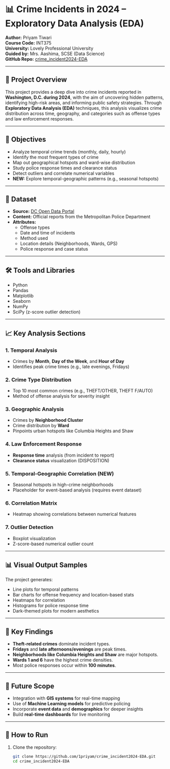 # 📊 Crime Incidents in 2024 – Exploratory Data Analysis (EDA)

**Author:** Priyam Tiwari  
**Course Code:** INT375  
**University:** Lovely Professional University  
**Guided by:** Mrs. Aashima, SCSE (Data Science)  
**GitHub Repo:** [crime_incident2024-EDA](https://github.com/1priyam/crime_incident2024-EDA.git)
 
---

## 📝 Project Overview 

This project provides a deep dive into crime incidents reported in **Washington, D.C. during 2024**, with the aim of uncovering hidden patterns, identifying high-risk areas, and informing public safety strategies. Through **Exploratory Data Analysis (EDA)** techniques, this analysis visualizes crime distribution across time, geography, and categories such as offense types and law enforcement responses.

---
  
## 🎯 Objectives

- Analyze temporal crime trends (monthly, daily, hourly)
- Identify the most frequent types of crime
- Map out geographical hotspots and ward-wise distribution
- Study police response times and clearance status
- Detect outliers and correlate numerical variables
- **NEW:** Explore temporal-geographic patterns (e.g., seasonal hotspots)

---

## 📂 Dataset

- **Source:** [DC Open Data Portal](https://opendata.dc.gov/)
- **Content:** Official reports from the Metropolitan Police Department
- **Attributes:**  
  - Offense types  
  - Date and time of incidents  
  - Method used  
  - Location details (Neighborhoods, Wards, GPS)  
  - Police response and case status  

---

## 🛠️ Tools and Libraries

- Python  
- Pandas  
- Matplotlib  
- Seaborn  
- NumPy  
- SciPy (z-score outlier detection)

---

## 📈 Key Analysis Sections

### 1. Temporal Analysis
- Crimes by **Month**, **Day of the Week**, and **Hour of Day**
- Identifies peak crime times (e.g., late evenings, Fridays)

### 2. Crime Type Distribution
- Top 10 most common crimes (e.g., THEFT/OTHER, THEFT F/AUTO)
- Method of offense analysis for severity insight

### 3. Geographic Analysis
- Crimes by **Neighborhood Cluster**
- Crime distribution by **Ward**
- Pinpoints urban hotspots like Columbia Heights and Shaw

### 4. Law Enforcement Response
- **Response time** analysis (from incident to report)
- **Clearance status** visualization (DISPOSITION)

### 5. Temporal-Geographic Correlation (NEW)
- Seasonal hotspots in high-crime neighborhoods
- Placeholder for event-based analysis (requires event dataset)

### 6. Correlation Matrix
- Heatmap showing correlations between numerical features

### 7. Outlier Detection
- Boxplot visualization  
- Z-score-based numerical outlier count

---

## 📊 Visual Output Samples

The project generates:
- Line plots for temporal patterns
- Bar charts for offense frequency and location-based stats
- Heatmaps for correlation
- Histograms for police response time
- Dark-themed plots for modern aesthetics

---

## 📌 Key Findings

- **Theft-related crimes** dominate incident types.
- **Fridays** and **late afternoons/evenings** are peak times.
- **Neighborhoods like Columbia Heights and Shaw** are major hotspots.
- **Wards 1 and 6** have the highest crime densities.
- Most police responses occur within **100 minutes**.

---

## 🔮 Future Scope

- Integration with **GIS systems** for real-time mapping
- Use of **Machine Learning models** for predictive policing
- Incorporate **event data** and **demographics** for deeper insights
- Build **real-time dashboards** for live monitoring

---

## 📌 How to Run

1. Clone the repository:
   ```bash
   git clone https://github.com/1priyam/crime_incident2024-EDA.git
   cd crime_incident2024-EDA
